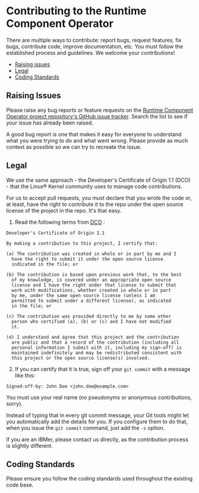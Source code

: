 # Contributing to the Runtime Component Operator

There are multiple ways to contribute: report bugs, request features, fix bugs, contribute code, improve documentation, etc. You must follow the established process and guidelines. We welcome your contributions!

- [Raising issues](#Raising-Issues)
- [Legal](#Legal)
- [Coding Standards](#Coding-Standards)

## Raising Issues

Please raise any bug reports or feature requests on the [Runtime Component Operator project repository's GitHub issue tracker](https://github.com/application-stacks/runtime-component-operator/issues). Search the list to see if your issue has already been raised.

A good bug report is one that makes it easy for everyone to understand what you were trying to do and what went wrong. Please provide as much context as possible so we can try to recreate the issue.

## Legal

We use the same approach - the Developer's Certificate of Origin 1.1 (DCO) - that the Linux® Kernel community uses to manage code contributions.

For us to accept pull requests, you must declare that you wrote the code or, at least, have the right to contribute it to the repo under the open source license of the project in the repo. It's that easy.

1. Read the following terms from [DCO](https://elinux.org/Developer_Certificate_Of_Origin) :

  ```
Developer's Certificate of Origin 1.1

By making a contribution to this project, I certify that:

(a) The contribution was created in whole or in part by me and I
    have the right to submit it under the open source license
    indicated in the file; or

(b) The contribution is based upon previous work that, to the best
    of my knowledge, is covered under an appropriate open source
    license and I have the right under that license to submit that
    work with modifications, whether created in whole or in part
    by me, under the same open source license (unless I am
    permitted to submit under a different license), as indicated
    in the file; or

(c) The contribution was provided directly to me by some other
    person who certified (a), (b) or (c) and I have not modified
    it.

(d) I understand and agree that this project and the contribution
    are public and that a record of the contribution (including all
    personal information I submit with it, including my sign-off) is
    maintained indefinitely and may be redistributed consistent with
    this project or the open source license(s) involved.
  ```

2. If you can certify that it is true, sign off your `git commit` with a message like this:
  ```
  Signed-off-by: John Doe <john.doe@example.com>
  ```
  You must use your real name (no pseudonyms or anonymous contributions, sorry).
  
  Instead of typing that in every git commit message, your Git tools might let you automatically add the details for you. If you configure them to do that, when you issue the `git commit` command, just add the `-s` option.

If you are an IBMer, please contact us directly, as the contribution process is slightly different.

## Coding Standards

Please ensure you follow the coding standards used throughout the existing code base.

